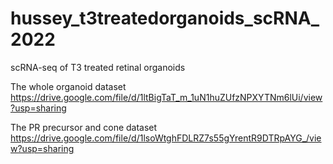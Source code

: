 # hussey_t3treatedorganoids_scRNA_2022
scRNA-seq of T3 treated retinal organoids


The whole organoid dataset
https://drive.google.com/file/d/1ltBigTaT_m_1uN1huZUfzNPXYTNm6lUi/view?usp=sharing

The PR precursor and cone dataset
https://drive.google.com/file/d/1lsoWtghFDLRZ7s55gYrentR9DTRpAYG_/view?usp=sharing
